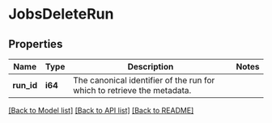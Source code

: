 # JobsDeleteRun

## Properties

Name | Type | Description | Notes
------------ | ------------- | ------------- | -------------
**run_id** | **i64** | The canonical identifier of the run for which to retrieve the metadata. | 

[[Back to Model list]](../README.md#documentation-for-models) [[Back to API list]](../README.md#documentation-for-api-endpoints) [[Back to README]](../README.md)


